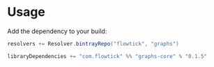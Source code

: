 Usage
=====

Add the dependency to your build:

```scala
resolvers += Resolver.bintrayRepo("flowtick", "graphs")

libraryDependencies += "com.flowtick" %% "graphs-core" % "0.1.5"
```
